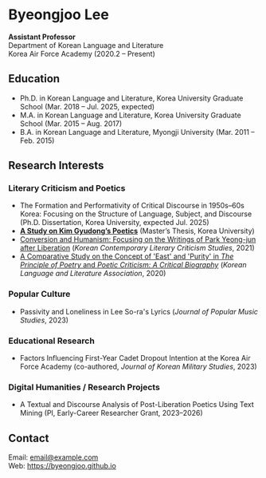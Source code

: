 <!DOCTYPE html>
<html lang="en">
<body>

  <h1>Byeongjoo Lee</h1>
  <p><strong>Assistant Professor</strong><br>
  Department of Korean Language and Literature<br>
  Korea Air Force Academy (2020.2 – Present)</p>

  <h2>Education</h2>
  <ul>
    <li>Ph.D. in Korean Language and Literature, Korea University Graduate School (Mar. 2018 – Jul. 2025, expected)</li>
    <li>M.A. in Korean Language and Literature, Korea University Graduate School (Mar. 2015 – Aug. 2017)</li>
    <li>B.A. in Korean Language and Literature, Myongji University (Mar. 2011 – Feb. 2015)</li>
  </ul>

  <h2>Research Interests</h2>

  <h3>Literary Criticism and Poetics</h3>
  <ul>
    <li>The Formation and Performativity of Critical Discourse in 1950s–60s Korea</a>:</strong> Focusing on the Structure of Language, Subject, and Discourse (Ph.D. Dissertation, Korea University, expected Jul. 2025)</li>
    <li><strong><a href="2017_KimGyudong_Poetics.pdf" target="_blank">A Study on Kim Gyudong’s Poetics</a></strong> (Master’s Thesis, Korea University)</li>
    <li><a href="2021_ParkYoungjun_Criticism.pdf" target="_blank">Conversion and Humanism: Focusing on the Writings of Park Yeong-jun after Liberation</a> (<em>Korean Contemporary Literary Criticism Studies</em>, 2021)</li>
    <li><a href="2020_PoeticTheory_EastPurity.pdf" target="_blank">A Comparative Study on the Concept of 'East' and 'Purity' in <em>The Principle of Poetry</em> and <em>Poetic Criticism: A Critical Biography</em></a> (<em>Korean Language and Literature Association</em>, 2020)</li>
  </ul>

  <h3>Popular Culture</h3>
  <ul>
    <li>Passivity and Loneliness in Lee So-ra's Lyrics (<em>Journal of Popular Music Studies</em>, 2023)</li>
  </ul>

  <h3>Educational Research</h3>
  <ul>
    <li>Factors Influencing First-Year Cadet Dropout Intention at the Korea Air Force Academy (co-authored, <em>Journal of Korean Military Studies</em>, 2023)</li>
  </ul>

  <h3>Digital Humanities / Research Projects</h3>
  <ul>
    <li>A Textual and Discourse Analysis of Post-Liberation Poetics Using Text Mining (PI, Early-Career Researcher Grant, 2023–2026)</li>
  </ul>

  <h2>Contact</h2>
  <p>Email: <a href="mailto:bj3632@gmail.com">email@example.com</a><br>
     Web: <a href="https://byeongjoo.github.io">https://byeongjoo.github.io</a></p>

</body>
</html>

